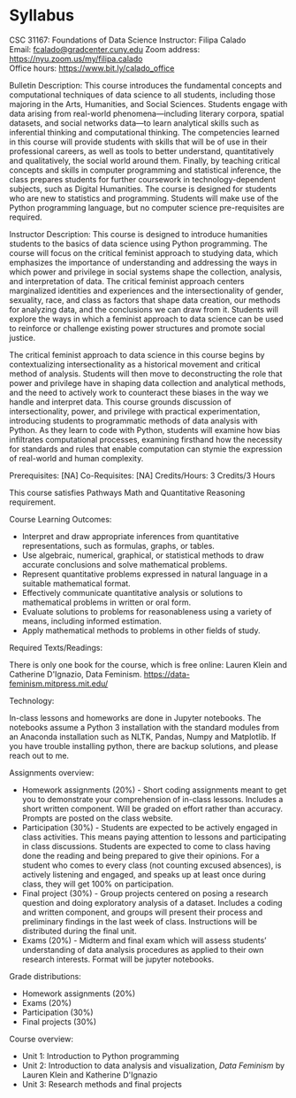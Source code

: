 # Syllabus

CSC 31167: Foundations of Data Science
Instructor:  Filipa Calado     
Email: fcalado@gradcenter.cuny.edu
Zoom address: https://nyu.zoom.us/my/filipa.calado               	
Office hours: https://www.bit.ly/calado_office  	

Bulletin Description: This course introduces the fundamental concepts and computational techniques of data science to all students, including those majoring in the Arts, Humanities, and Social Sciences. Students engage with data arising from real-world phenomena—including literary corpora, spatial datasets, and social networks data—to learn analytical skills such as inferential thinking and computational thinking. The competencies learned in this course will provide students with skills that will be of use in their professional careers, as well as tools to better understand, quantitatively and qualitatively, the social world around them. Finally, by teaching critical concepts and skills in computer programming and statistical inference, the class prepares students for further coursework in technology-dependent subjects, such as Digital Humanities. The course is designed for students who are new to statistics and programming. Students will make use of the Python programming language, but no computer science pre-requisites are required.

Instructor Description: This course is designed to introduce humanities students to the basics of data science using Python programming. The course will focus on the critical feminist approach to studying data, which emphasizes the importance of understanding and addressing the ways in which power and privilege in social systems shape the collection, analysis, and interpretation of data. The critical feminist approach centers marginalized identities and experiences and the intersectionality of gender, sexuality, race, and class as factors that shape data creation, our methods for analyzing data, and the conclusions we can draw from it. Students will explore the ways in which a feminist approach to data science can be used to reinforce or challenge existing power structures and promote social justice.

The critical feminist approach to data science in this course begins by contextualizing intersectionality as a historical movement and critical method of analysis. Students will then move to deconstructing the role that power and privilege have in shaping data collection and analytical methods, and the need to actively work to counteract these biases in the way we handle and interpret data. This course grounds discussion of intersectionality, power, and privilege with practical experimentation, introducing students to programmatic methods of data analysis with Python. As they learn to code with Python, students will examine how bias infiltrates computational processes, examining firsthand how the necessity for standards and rules that enable computation can stymie the expression of real-world and human complexity. 

Prerequisites: [NA]
Co-Requisites: [NA]
Credits/Hours: 3 Credits/3 Hours
 
This course satisfies Pathways Math and Quantitative Reasoning requirement.
 
Course Learning Outcomes:
- Interpret and draw appropriate inferences from quantitative representations, such as formulas, graphs, or tables.
- Use algebraic, numerical, graphical, or statistical methods to draw accurate conclusions and solve mathematical problems.
- Represent quantitative problems expressed in natural language in a suitable mathematical format.
- Effectively communicate quantitative analysis or solutions to mathematical problems in written or oral form.
- Evaluate solutions to problems for reasonableness using a variety of means, including informed estimation.
- Apply mathematical methods to problems in other fields of study.

Required Texts/Readings:
 
There is only one book for the course, which is free online: Lauren Klein and Catherine D'Ignazio, Data Feminism. https://data-feminism.mitpress.mit.edu/

Technology:

In-class lessons and homeworks are done in Jupyter notebooks. The notebooks assume a Python 3 installation with the standard modules from an Anaconda installation such as NLTK, Pandas, Numpy and Matplotlib. If you have trouble installing python, there are backup solutions, and please reach out to me.
 
Assignments overview:
- Homework assignments (20%) - Short coding assignments meant to get you to demonstrate your comprehension of in-class lessons. Includes a short written component. Will be graded on effort rather than accuracy. Prompts are posted on the class website. 
- Participation (30%) - Students are expected to be actively engaged in class activities. This means paying attention to lessons and participating in class discussions. Students are expected to come to class having done the reading and being prepared to give their opinions. For a student who comes to every class (not counting excused absences), is actively listening and engaged, and speaks up at least once during class, they will get 100% on participation. 
- Final project (30%) - Group projects centered on posing a research question and doing exploratory analysis of a dataset. Includes a coding and written component, and groups will present their process and preliminary findings in the last week of class. Instructions will be distributed during the final unit. 
- Exams (20%) - Midterm and final exam which will assess students’ understanding of data analysis procedures as applied to their own research interests. Format will be jupyter notebooks.

Grade distributions:
- Homework assignments (20%) 
- Exams (20%) 
- Participation (30%) 
- Final projects (30%) 

Course overview: 
- Unit 1: Introduction to Python programming
- Unit 2: Introduction to data analysis and visualization, *Data Feminism* by Lauren Klein and Katherine D'Ignazio
- Unit 3: Research methods and final projects
